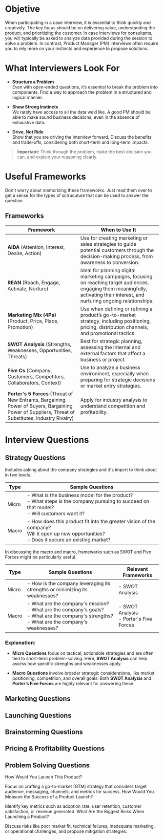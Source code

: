  # Objetive 

When participating in a case interview, it is essential to think quickly and creatively. The key focus should be on delivering value, understanding the product, and prioritizing the customer. In case interviews for consultants, you will typically be asked to analyze data provided during the session to solve a problem. In contrast, Product Manager (PM) interviews often require you to rely more on your instincts and experience to propose solutions.

# **What Interviewers Look For**

- **Structure a Problem**  
  Even with open-ended questions, it’s essential to break the problem into components. Find a way to approach the problem in a structured and logical manner.

- **Show Strong Instincts**  
  We rarely have access to all the data we’d like. A good PM should be able to make sound business decisions, even in the absence of exhaustive data.

- **Drive, Not Ride**  
  Show that you are driving the interview forward. Discuss the benefits and trade-offs, considering both short-term and long-term impacts.

> **Important:** Think through the problem, make the best decision you can, and explain your reasoning clearly.

# **Useful Frameworks**

Don't worry about memorizing these frameworks. Just read them over to get a sense for the types of sctrucuture that can be used to answer the question

## Frameworks

| **Framework**            | **When to Use It**                                                                                                                                                                       |
|---------------------------|-----------------------------------------------------------------------------------------------------------------------------------------------------------------------------------------|
| **AIDA** (Attention, Interest, Desire, Action) | Use for creating marketing or sales strategies to guide potential customers through the decision-making process, from awareness to conversion.                           |
| **REAN** (Reach, Engage, Activate, Nurture)   | Ideal for planning digital marketing campaigns, focusing on reaching target audiences, engaging them meaningfully, activating their interest, and nurturing ongoing relationships. |
| **Marketing Mix (4Ps)** (Product, Price, Place, Promotion) | Use when defining or refining a product’s go-to-market strategy, including positioning, pricing, distribution channels, and promotional tactics.                        |
| **SWOT Analysis** (Strengths, Weaknesses, Opportunities, Threats) | Best for strategic planning, assessing the internal and external factors that affect a business or project.                                           |
| **Five Cs** (Company, Customers, Competitors, Collaborators, Context) | Use to analyze a business environment, especially when preparing for strategic decisions or market entry strategies.                               |
| **Porter's 5 Forces** (Threat of New Entrants, Bargaining Power of Buyers, Bargaining Power of Suppliers, Threat of Substitutes, Industry Rivalry) | Apply for industry analysis to understand competition and profitability.                                |

# **Interview Questions**

## Strategy Questions 
Includes asking about the company strategies and it's import to think about in two levels.

| **Type**         | **Sample Questions**                                                                                      |
|-------------------|----------------------------------------------------------------------------------------------------------|
| Micro            | - What is the business model for the product?  <br> - What steps is the company pursuing to succeed on that model? <br> - Will customers want it?         |
| Macro            | - How does this product fit into the greater vision of the company? <br> Will it open up new opportunities? <br> - Does it secure an existing market? |

In discussing the macro and macro, frameworks such as SWOT and Five Forces might be particularly useful.

| **Type**         | **Sample Questions**                                                                                      | **Relevant Frameworks**                   |
|-------------------|----------------------------------------------------------------------------------------------------------|-------------------------------------------|
| Micro            | - How is the company leveraging its strengths or minimizing its weaknesses?                              | - SWOT Analysis                           |
| Macro            | - What are the company's mission? <br> - What are the company's goals? <br> - What are the company's strengths? <br> - What are the company's weaknesses? | - SWOT Analysis <br> - Porter's Five Forces |

### **Explanation:**

- **Micro Questions** focus on tactical, actionable strategies and are often tied to short-term problem-solving. Here, **SWOT Analysis** can help assess how specific strengths and weaknesses apply.

- **Macro Questions** involve broader strategic considerations, like market positioning, competition, and overall goals. Both **SWOT Analysis** and **Porter’s Five Forces** are highly relevant for answering these.


## Marketing Questions
## Launching Questions
## Brainstorming Questions
## Pricing & Profitability Questions
## Problem Solving Questions 



How Would You Launch This Product?

Focus on crafting a go-to-market (GTM) strategy that considers target audience, messaging, channels, and metrics for success.
How Would You Measure the Success of a Product Launch?

Identify key metrics such as adoption rate, user retention, customer satisfaction, or revenue generated.
What Are the Biggest Risks When Launching a Product?

Discuss risks like poor market fit, technical failures, inadequate marketing, or operational challenges, and propose mitigation strategies.
